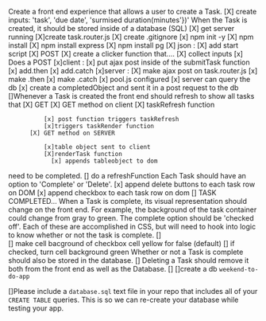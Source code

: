 Create a front end experience that allows a user to create a Task.
  [X] create inputs: 'task', 'due date', 'surmised duration(minutes'})'
When the Task is created, it should be stored inside of a database (SQL)
  [X] get server running
      [X]create task.router.js
      [X] create .gitignore
      [x] npm init -y
      [X] npm install
      [X] npm install express
      [X] npm install pg
      [X] json : 
          [X] add start script
  [X] POST
      [X] create a clicker function that....
          [X] collect inputs
          [x] Does a POST
              [x]client :
                  [x] put ajax post inside of the submitTask function
                        [x] add.then
                        [x] add.catch
              [x]server :
                  [X] make ajax post on task.router.js
                  [x] make .then
                  [x] make .catch
                  [x] pool.js configured
                  [x] server can query the db
  [x] create a completedObject and sent it in a post request to the db
[]Whenever a Task is created the front end should refresh to show all tasks that 
      [X] GET 
          [X] GET method on client
              [X] taskRefresh function
                  
              [x] post function triggers taskRefresh
              [x]triggers taskRender function
          [X] GET method on SERVER
  
              [x]table object sent to client
              [X]renderTask function
                [x] appends tableobject to dom
need to be completed.
  [] do a refreshFunction
Each Task should have an option to 'Complete' or 'Delete'.
    [x] append delete buttons to each task row on DOM
    [x] append checkbox to each task row on dom
  []
  TASK COMPLETED...
When a Task is complete, its visual representation should change on the front end. For example, the background of the task container could change from gray to green. The complete option should be  'checked off'. Each of these are accomplished in CSS, but will need to hook into logic to know whether or not the task is complete.
  []  
      [] make cell bacground of checkbox cell yellow for false (default)
      [] if checked, turn cell background green
Whether or not a Task is complete should also be stored in the database.
  []
Deleting a Task should remove it both from the front end as well as the Database.
  []
[]create a db `weekend-to-do-app`

[]Please include a `database.sql` text file in your repo that includes all of your `CREATE TABLE` queries. This is so we can re-create your database while testing your app.